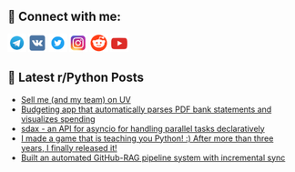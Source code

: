 ## 🔎 Connect with me:
[<img src="https://github.com/bullbesh/bullbesh/blob/main/images/Telegram.png" width="32" height="32" />](https://t.me/bullbesh)
[<img src="https://github.com/bullbesh/bullbesh/blob/main/images/VK.png" width="32" height="32" />](https://vk.com/bullbesh)
[<img src="https://github.com/bullbesh/bullbesh/blob/main/images/Twitter.png" width="32" height="32" />](https://twitter.com/bullbesh1)
[<img src="https://github.com/bullbesh/bullbesh/blob/main/images/Instagram.png" width="32" height="32" />](https://www.instagram.com/bullbesh)
[<img src="https://github.com/bullbesh/bullbesh/blob/main/images/Reddit.png" width="32" height="32" />](https://www.reddit.com/user/bullbesh)
[<img src="https://github.com/bullbesh/bullbesh/blob/main/images/YouTube.png" width="32" height="32" />](https://www.youtube.com/channel/UCtfjRs6uzgq5mfm8S06WTcg)

## 📕 Latest r/Python Posts
<!-- BLOG-POST-LIST:START -->
- [Sell me &lpar;and my team&rpar; on UV](https://www.reddit.com/r/Python/comments/1o4167n/sell_me_and_my_team_on_uv/)
- [Budgeting app that automatically parses PDF bank statements and visualizes spending](https://www.reddit.com/r/Python/comments/1o3w7n6/budgeting_app_that_automatically_parses_pdf_bank/)
- [sdax - an API for asyncio for handling parallel tasks declaratively](https://www.reddit.com/r/Python/comments/1o3vzbm/sdax_an_api_for_asyncio_for_handling_parallel/)
- [I made a game that is teaching you Python! :&rpar; After more than three years, I finally released it!](https://www.reddit.com/r/Python/comments/1o3voso/i_made_a_game_that_is_teaching_you_python_after/)
- [Built an automated GitHub-RAG pipeline system with incremental sync](https://www.reddit.com/r/Python/comments/1o3v4cs/built_an_automated_githubrag_pipeline_system_with/)
<!-- BLOG-POST-LIST:END -->
